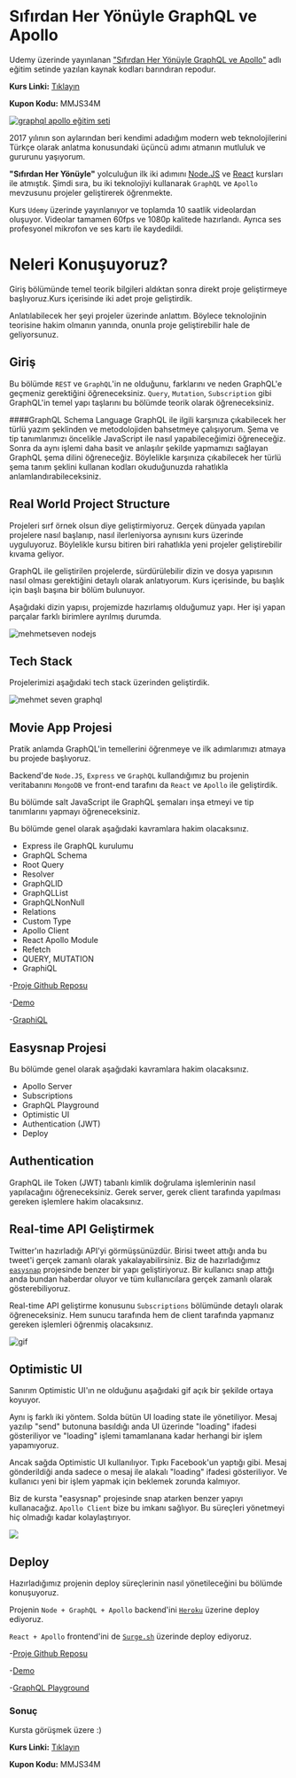 # Sıfırdan Her Yönüyle GraphQL ve Apollo

Udemy üzerinde yayınlanan ["Sıfırdan Her Yönüyle GraphQL ve Apollo"](http://bit.ly/graphqm) adlı eğitim setinde yazılan kaynak kodları barındıran repodur.

**Kurs Linki:** [Tıklayın](http://bit.ly/graphqm)

**Kupon Kodu:** MMJS34M

[![graphql apollo eğitim seti](https://mehmetseven.net/content/images/2018/11/graphql-apollo-nodejs-react-mehmet-seven.jpg)](http://bit.ly/graphqm)

2017 yılının son aylarından beri kendimi adadığım modern web teknolojilerini Türkçe olarak anlatma konusundaki üçüncü adımı atmanın mutluluk ve gururunu yaşıyorum.

**"Sıfırdan Her Yönüyle"** yolculuğun ilk iki adımını [Node.JS](http://bit.ly/ndjsm) ve [React](http://bit.ly/reactm) kursları ile atmıştık. Şimdi sıra, bu iki teknolojiyi kullanarak `GraphQL` ve `Apollo` mevzusunu projeler geliştirerek öğrenmekte.

Kurs `Udemy` üzerinde yayınlanıyor ve toplamda 10 saatlik videolardan oluşuyor. Videolar tamamen 60fps ve 1080p kalitede hazırlandı. Ayrıca ses profesyonel mikrofon ve ses kartı ile kaydedildi.


# Neleri Konuşuyoruz?

Giriş bölümünde temel teorik bilgileri aldıktan sonra direkt proje geliştirmeye başlıyoruz.Kurs içerisinde iki adet proje geliştirdik.

Anlatılabilecek her şeyi projeler üzerinde anlattım. Böylece teknolojinin teorisine hakim olmanın yanında, onunla proje geliştirebilir hale de geliyorsunuz.


## Giriş
Bu bölümde `REST` ve `GraphQL`'in ne olduğunu, farklarını ve neden GraphQL'e geçmeniz gerektiğini öğreneceksiniz.
`Query`, `Mutation`, `Subscription` gibi GraphQL'in temel yapı taşlarını bu bölümde teorik olarak öğreneceksiniz.

####GraphQL Schema Language
GraphQL ile ilgili karşınıza çıkabilecek her türlü yazım şeklinden ve metodolojiden bahsetmeye çalışıyorum. Şema ve tip tanımlarımızı öncelikle JavaScript ile nasıl yapabileceğimizi öğreneceğiz. Sonra da aynı işlemi daha basit ve anlaşılır şekilde yapmamızı sağlayan GraphQL şema dilini öğreneceğiz. Böylelikle karşınıza çıkabilecek her türlü şema tanım şeklini kullanan kodları okuduğunuzda rahatlıkla anlamlandırabileceksiniz.


## Real World Project Structure
Projeleri sırf örnek olsun diye geliştirmiyoruz. Gerçek dünyada yapılan projelere nasıl başlanıp, nasıl ilerleniyorsa aynısını kurs üzerinde uyguluyoruz. Böylelikle kursu bitiren biri rahatlıkla yeni projeler geliştirebilir kıvama geliyor.

GraphQL ile geliştirilen projelerde, sürdürülebilir dizin ve dosya yapısının nasıl olması gerektiğini detaylı olarak anlatıyorum. Kurs içerisinde, bu başlık için başlı başına bir bölüm bulunuyor.

Aşağıdaki dizin yapısı, projemizde hazırlamış olduğumuz yapı. Her işi yapan parçalar farklı birimlere ayrılmış durumda.

![mehmetseven nodejs](https://mehmetseven.net/content/images/2018/11/graphql-project-structure-1.jpg)



## Tech Stack
Projelerimizi aşağıdaki tech stack üzerinden geliştirdik.

![mehmet seven graphql](https://mehmetseven.net/content/images/2018/11/graphql-react-nodejs-dersleri.png)




## Movie App Projesi
Pratik anlamda GraphQL'in temellerini öğrenmeye ve ilk adımlarımızı atmaya bu projede başlıyoruz.

Backend'de `Node.JS`, `Express` ve `GraphQL` kullandığımız bu projenin veritabanını `MongoDB` ve front-end tarafını da `React` ve `Apollo` ile geliştirdik.

Bu bölümde salt JavaScript ile GraphQL şemaları inşa etmeyi ve tip tanımlarını yapmayı öğreneceksiniz.

Bu bölümde genel olarak aşağıdaki kavramlara hakim olacaksınız.

- Express ile GraphQL kurulumu
- GraphQL Schema
- Root Query
- Resolver
- GraphQLID
- GraphQLList
- GraphQLNonNull
- Relations
- Custom Type
- Apollo Client
- React Apollo Module
- Refetch
- QUERY, MUTATION
- GraphiQL



-[Proje Github Reposu](https://github.com/meseven/graphql-movie-app)

-[Demo](http://graphql-movieapp.surge.sh/)

-[GraphiQL](http://18.206.204.162:5000/graphql)



## Easysnap Projesi

Bu bölümde genel olarak aşağıdaki kavramlara hakim olacaksınız.

- Apollo Server
- Subscriptions
- GraphQL Playground
- Optimistic UI
- Authentication (JWT)
- Deploy

## Authentication
GraphQL ile Token (JWT) tabanlı kimlik doğrulama işlemlerinin nasıl yapılacağını öğreneceksiniz. Gerek server, gerek client tarafında yapılması gereken işlemlere hakim olacaksınız.

## Real-time API Geliştirmek
Twitter'ın hazırladığı API'yi görmüşsünüzdür. Birisi tweet attığı anda bu tweet'i gerçek zamanlı olarak yakalayabilirsiniz. Biz de hazırladığımız [`easysnap`](https://github.com/meseven/easysnap) projesinde benzer bir yapı geliştiriyoruz. Bir kullanıcı snap attığı anda bundan haberdar oluyor ve tüm kullanıcılara gerçek zamanlı olarak gösterebiliyoruz.

Real-time API geliştirme konusunu `Subscriptions` bölümünde detaylı olarak öğreneceksiniz. Hem sunucu tarafında hem de client tarafında yapmanız gereken işlemleri öğrenmiş olacaksınız.

![gif](https://mehmetseven.net/content/images/2018/11/newest.gif)


## Optimistic UI
Sanırım Optimistic UI'ın ne olduğunu aşağıdaki gif açık bir şekilde ortaya koyuyor.

Aynı iş farklı iki yöntem. Solda bütün UI loading state ile yönetiliyor. Mesaj yazılıp "send" butonuna basıldığı anda UI üzerinde "loading" ifadesi gösteriliyor ve "loading" işlemi tamamlanana kadar herhangi bir işlem yapamıyoruz.

Ancak sağda Optimistic UI kullanılıyor. Tıpkı Facebook'un yaptığı gibi. Mesaj gönderildiği anda sadece o mesaj ile alakalı "loading" ifadesi gösteriliyor. Ve kullanıcı yeni bir işlem yapmak için beklemek zorunda kalmıyor.

Biz de kursta "easysnap" projesinde snap atarken benzer yapıyı kullanacağız.
`Apollo Client` bize bu imkanı sağlıyor. Bu süreçleri yönetmeyi hiç olmadığı kadar kolaylaştırıyor.

![](https://mehmetseven.net/content/images/2018/11/ezgif-4-85a8a29bcf9b.gif)

## Deploy
Hazırladığımız projenin deploy süreçlerinin nasıl yönetileceğini bu bölümde konuşuyoruz.

Projenin `Node + GraphQL + Apollo` backend'ini [`Heroku`](https://heroku.com) üzerine deploy ediyoruz.

`React + Apollo` frontend'ini de [`Surge.sh`](https://surge.sh/) üzerinde deploy ediyoruz.

-[Proje Github Reposu](https://github.com/meseven/easysnap)

-[Demo](http://easysnap.surge.sh/)

-[GraphQL Playground](http://18.206.204.162:4001/graphql)

### Sonuç

Kursta görüşmek üzere :)

**Kurs Linki:** [Tıklayın](http://bit.ly/graphqm)

**Kupon Kodu:** MMJS34M

